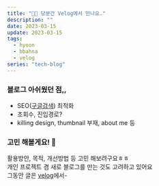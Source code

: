 ```yaml
---
title: "👋🏻 당분간 Velog에서 만나요."
description: ""
date: 2023-03-15
update: 2023-03-15
tags:
  - hyoon
  - bbahna
  - velog
series: "tech-blog"
---
```


### 블로그 아쉬웠던 점,,

- SEO([구글검색](https://www.google.com/search?q=bbahna)) 최적화
- 조회수, 진입경로?
- killing design, thumbnail 부재, about me 등

### 고민 해볼게요! 🙂

활용방안, 목적, 개선방법 등 고민 해보려구요ㅎㅎ<br/>
개인 프로젝트 겸 새로 블로그를 만는 것도 고려하고 있어요<br/>
그동안 글은 [velog](https://velog.io/@bbahna)에서-
